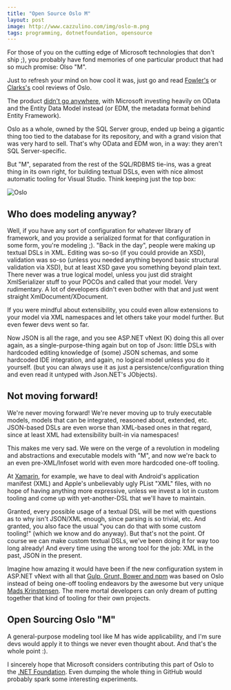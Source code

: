 ```yaml
---
title: "Open Source Oslo M"
layout: post
image: http://www.cazzulino.com/img/oslo-m.png
tags: programming, dotnetfoundation, opensource
---
```

For those of you on the cutting edge of Microsoft technologies that don't ship ;), you probably have fond memories of one particular product that had so much promise: Olso "M". 

Just to refresh your mind on how cool it was, just go and read [Fowler's](http://martinfowler.com/bliki/Oslo.html) or [Clarks's](http://blog.jclark.com/2008/11/some-thoughts-on-oslo-modeling-language.html "James Clark Overview of Oslo M") cool reviews of Oslo.

The product [didn't go anywhere](http://blogs.msdn.com/b/modelcitizen/archive/2010/09/22/update-on-sql-server-modeling-ctp-repository-modeling-services-quot-quadrant-quot-and-quot-m-quot.aspx "Microsoft Discontinuing Oslo"), with Microsoft investing heavily on OData and the Entity Data Model instead (or EDM, the metadata format behind Entity Framework).

Oslo as a whole, owned by the SQL Server group, ended up being a gigantic thing too tied to the database for its repository, and with a grand vision that was very hard to sell. That's why OData and EDM won, in a way: they aren't SQL Server-specific. 

But "M", separated from the rest of the SQL/RDBMS tie-ins, was a great thing in its own right, for building textual DSLs, even with nice almost automatic tooling for Visual Studio. Think keeping just the top box:

![Oslo](http://www.cazzulino.com/img/oslo-overview.jpg)

## Who does modeling anyway?

Well, if you have any sort of configuration for whatever library of framework, and you provide a serialized format for that configuration in some form, you're modeling ;). "Back in the day", people were making up textual DSLs in XML. Editing was so-so (if you could provide an XSD), validation was so-so (unless you needed anything beyond basic structural validation via XSD), but at least XSD gave you something beyond plain text. There never was a true logical model, unless you just did straight XmlSerializer stuff to your POCOs and called that your model. Very rudimentary. A lot of developers didn't even bother with that and just went straight XmlDocument/XDocument. 

If you were mindful about extensibility, you could even allow extensions to your model via XML namespaces and let others take your model further. But even fewer devs went so far. 

Now JSON is all the rage, and you see ASP.NET vNext (K) doing this all over again, as a single-purpose-thing again but on top of Json: little DSLs with hardcoded editing knowledge of (some) JSON schemas, and some hardcoded IDE integration, and again, no logical model unless you do it yourself. (but you can always use it as just a persistence/configuration thing and even read it untyped with Json.NET's JObjects). 

## Not moving forward!

We're never moving forward! We're never moving up to truly executable models, models that can be integrated, reasoned about, extended, etc. JSON-based DSLs are even worse than XML-based ones in that regard, since at least XML had extensibility built-in via namespaces! 

This makes me very sad. We were on the verge of a revolution in modeling and abstractions and executable models with "M", and now we're back to an even pre-XML/Infoset world with even more hardcoded one-off tooling.

At [Xamarin](http://xamarin.com), for example, we have to deal with Android's application manifest (XML) and Apple's unbelievably ugly PList "XML" files, with no hope of having anything more expressive, unless we invest a lot in custom tooling and come up with yet-another-DSL that we'll have to maintain. 

Granted, every possible usage of a textual DSL will be met with questions as to why isn't JSON/XML enough, since parsing is so trivial, etc. And granted, you also face the usual "you can do that with some custom tooling!" (which we know and do anyway). But that's not the point. Of course we can make custom textual DSLs, we've been doing it for way too long already! And every time using the wrong tool for the job: XML in the past, JSON in the present.

Imagine how amazing it would have been if the new configuration system in ASP.NET vNext with all that [Gulp, Grunt, Bower and npm](http://www.hanselman.com/blog/IntroducingGulpGruntBowerAndNpmSupportForVisualStudio.aspx) was based on Oslo instead of being one-off tooling endeavors by the awesome but very unique [Mads Krinstensen](https://github.com/madskristensen). The mere mortal developers can only dream of putting together that kind of tooling for their own projects.


## Open Sourcing Oslo "M"

A general-purpose modeling tool like M has wide applicability, and I'm sure devs would apply it to things we never even thought about. And that's the whole point :).

I sincerely hope that Microsoft considers contributing this part of Oslo to the [.NET Foundation](http://www.dotnetfoundation.org/). Even dumping the whole thing in GitHub would probably spark some interesting experiments.
